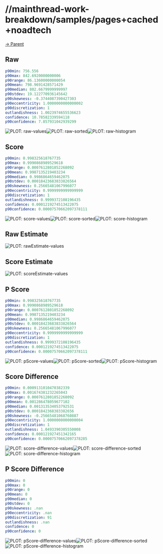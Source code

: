 
# //mainthread-work-breakdown/samples/pages+cached+noadtech

[→ Parent](../..)


## Raw


```yaml
p90min: 756.556
p90max: 842.6920000000006
p90range: 86.13600000000054
p90mean: 798.9691428571429
p90median: 802.6679999999997
p90stdev: 19.122770936145642
p90skewness: -0.3744087390427303
p90eccentricity: 1.0000000000000002
p90discretization: 1
outlandishness: 1.0023974655536623
confidence: 10.78582339594118
p90confidence: 7.857931042939299

```

![PLOT: raw-values](./raw/values.svg)![PLOT: raw-sorted](./raw/sorted.svg)![PLOT: raw-histogram](./raw/histogram.svg)
## Score


```yaml
p90min: 0.998325618767735
p90max: 0.9990868989529618
p90range: 0.0007612801852268092
p90mean: 0.9987135219403234
p90median: 0.9986864659462075
p90stdev: 0.00018423683833826564
p90skewness: 0.25665481067996077
p90eccentricity: 0.9999999999999999
p90discretization: 1
outlandishness: 0.9999372108196435
confidence: 0.0001219274513422075
p90confidence: 0.00007570662097378111

```

![PLOT: score-values](./score/values.svg)![PLOT: score-sorted](./score/sorted.svg)![PLOT: score-histogram](./score/histogram.svg)
## Raw Estimate

![PLOT: rawEstimate-values](./rawEstimate/values.svg)
## Score Estimate

![PLOT: scoreEstimate-values](./scoreEstimate/values.svg)
## P Score


```yaml
p90min: 0.998325618767735
p90max: 0.9990868989529618
p90range: 0.0007612801852268092
p90mean: 0.9987135219403234
p90median: 0.9986864659462075
p90stdev: 0.00018423683833826564
p90skewness: 0.25665481067996077
p90eccentricity: 0.9999999999999999
p90discretization: 1
outlandishness: 0.9999372108196435
confidence: 0.0001219274513422075
p90confidence: 0.00007570662097378111

```

![PLOT: pScore-values](./pScore/values.svg)![PLOT: pScore-sorted](./pScore/sorted.svg)![PLOT: pScore-histogram](./pScore/histogram.svg)
## Score Difference


```yaml
p90min: 0.0009131010470382339
p90max: 0.001674381232265043
p90range: 0.0007612801852268092
p90mean: 0.001286478059677102
p90median: 0.001313534053792531
p90stdev: 0.0001842368383382656
p90skewness: -0.25665481068760887
p90eccentricity: 1.0000000000000004
p90discretization: 1
outlandishness: 1.0493390305550008
confidence: 0.000121927451342165
p90confidence: 0.00007570662097378285

```

![PLOT: score-difference-values](./score-difference/values.svg)![PLOT: score-difference-sorted](./score-difference/sorted.svg)![PLOT: score-difference-histogram](./score-difference/histogram.svg)
## P Score Difference


```yaml
p90min: 0
p90max: 0
p90range: 0
p90mean: 0
p90median: 0
p90stdev: 0
p90skewness: .nan
p90eccentricity: .nan
p90discretization: 91
outlandishness: .nan
confidence: 0
p90confidence: 0

```

![PLOT: pScore-difference-values](./pScore-difference/values.svg)![PLOT: pScore-difference-sorted](./pScore-difference/sorted.svg)![PLOT: pScore-difference-histogram](./pScore-difference/histogram.svg)